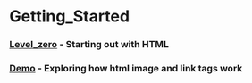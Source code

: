 # Getting_Started

### [Level_zero](https://github.com/wespy01/Getting_Started/tree/main/0-%20Level_Zero) - Starting out with HTML

### [Demo](https://github.com/wespy01/Getting_Started/tree/main/1-%20Demo) - Exploring how html image and link tags work
